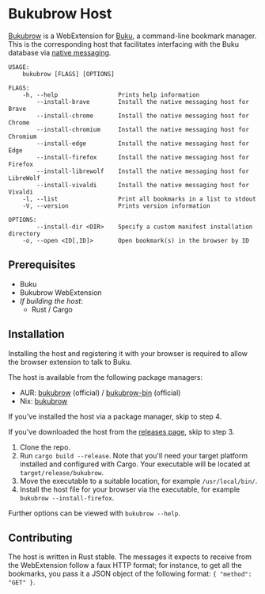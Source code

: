 Bukubrow Host
===

[Bukubrow](https://github.com/SamHH/bukubrow-webext) is a WebExtension for [Buku](https://github.com/jarun/Buku), a command-line bookmark manager. This is the corresponding host that facilitates interfacing with the Buku database via [native messaging](https://developer.chrome.com/extensions/nativeMessaging).

```
USAGE:
    bukubrow [FLAGS] [OPTIONS]

FLAGS:
    -h, --help                 Prints help information
        --install-brave        Install the native messaging host for Brave
        --install-chrome       Install the native messaging host for Chrome
        --install-chromium     Install the native messaging host for Chromium
        --install-edge         Install the native messaging host for Edge
        --install-firefox      Install the native messaging host for Firefox
        --install-librewolf    Install the native messaging host for LibreWolf
        --install-vivaldi      Install the native messaging host for Vivaldi
    -l, --list                 Print all bookmarks in a list to stdout
    -V, --version              Prints version information

OPTIONS:
        --install-dir <DIR>    Specify a custom manifest installation directory
    -o, --open <ID[,ID]>       Open bookmark(s) in the browser by ID
```

## Prerequisites

- Buku
- Bukubrow WebExtension
- _If building the host_:
	- Rust / Cargo

## Installation

Installing the host and registering it with your browser is required to allow the browser extension to talk to Buku.

The host is available from the following package managers:

- AUR: [bukubrow](https://aur.archlinux.org/packages/bukubrow/) (official) / [bukubrow-bin](https://aur.archlinux.org/packages/bukubrow-bin/) (official)
- Nix: [bukubrow](https://search.nixos.org/packages?channel=unstable&query=bukubrow)

If you've installed the host via a package manager, skip to step 4.

If you've downloaded the host from the [releases page](https://github.com/samhh/bukubrow-host/releases), skip to step 3.

1. Clone the repo.
2. Run `cargo build --release`. Note that you'll need your target platform installed and configured with Cargo. Your executable will be located at `target/release/bukubrow`.
3. Move the executable to a suitable location, for example `/usr/local/bin/`.
4. Install the host file for your browser via the executable, for example `bukubrow --install-firefox`.

Further options can be viewed with `bukubrow --help`.

## Contributing

The host is written in Rust stable. The messages it expects to receive from the WebExtension follow a faux HTTP format; for instance, to get all the bookmarks, you pass it a JSON object of the following format: `{ "method": "GET" }`.

